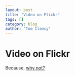```yaml
---
layout: post
title: "Video on Flickr"
tags: []
category: blog
author: "Tom Clancy"
---
```


# Video on Flickr

Because, <a href="http://blog.flickr.net/en/2008/04/09/video-on-flickr-2/" target="_blank">why not?</a>
